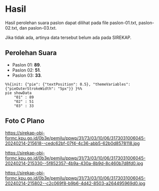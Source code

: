 # Hasil

Hasil perolehan suara paslon dapat dilihat pada file paslon-01.txt, paslon-02.txt, dan paslon-03.txt.

Jika tidak ada, artinya data tersebut belum ada pada SIREKAP.

## Perolehan Suara

 * Paslon 01: **89**.
 * Paslon 02: **51**.
 * Paslon 03: **33**.

```mermaid
%%{init: {"pie": {"textPosition": 0.5}, "themeVariables": {"pieOuterStrokeWidth": "5px"}} }%%
pie showData
    "01" : 89
    "02" : 51
    "03" : 33
```
## Foto C Plano

https://sirekap-obj-formc.kpu.go.id/0b3e/pemilu/ppwp/31/73/03/10/06/3173031006045-20240214-215618--cedc62bf-07f4-4c36-abb5-62b0d8578118.jpg

https://sirekap-obj-formc.kpu.go.id/0b3e/pemilu/ppwp/31/73/03/10/06/3173031006045-20240214-215330--5f852357-4b9a-430a-8b9d-8c460b7d8fd0.jpg

https://sirekap-obj-formc.kpu.go.id/0b3e/pemilu/ppwp/31/73/03/10/06/3173031006045-20240214-215802--c2c069f8-b9b6-4d42-8503-a264495969d0.jpg
